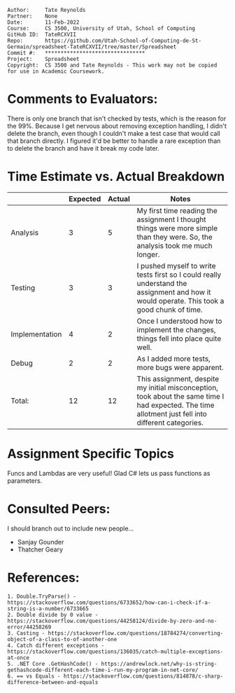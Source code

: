 ```
Author:     Tate Reynolds
Partner:    None
Date:       11-Feb-2022
Course:     CS 3500, University of Utah, School of Computing
GitHub ID:  TateRCXVII
Repo:       https://github.com/Utah-School-of-Computing-de-St-Germain/spreadsheet-TateRCXVII/tree/master/Spreadsheet
Commit #:   ********************************
Project:    Spreadsheet
Copyright:  CS 3500 and Tate Reynolds - This work may not be copied for use in Academic Coursework.
```

# Comments to Evaluators:
There is only one branch that isn't checked by tests, which is the reason for the 99%. Because I get nervous about removing exception handling,
I didn't delete the branch, even though I couldn't make a test case that would call that branch directly. I figured it'd be better to handle a rare 
exception than to delete the branch and have it break my code later.
# Time Estimate vs. Actual Breakdown
|        | Expected | Actual | Notes                                                                                                                    |
|--------|----------|--------|--------------------------------------------------------------------------------------------------------------------------|
|Analysis| 3        | 5     | My first time reading the assignment I thought things were more simple than they were. So, the analysis took me much longer.|
|Testing | 3        | 3      | I pushed myself to write tests first so I could really understand the assignment and how it would operate. This took a good chunk of time.                |
|Implementation | 4        | 2      | Once I understood how to implement the changes, things fell into place quite well.                                                                |
|Debug   | 2        | 2      | As I added more tests, more bugs were apparent.               |
| Total: | 12       | 12      | This assignment, despite my initial misconception, took about the same time I had expected. The time allotment just fell into different categories.  |

# Assignment Specific Topics
Funcs and Lambdas are very useful! Glad C# lets us pass functions as parameters.

# Consulted Peers:
I should branch out to include new people...
- Sanjay Gounder
- Thatcher Geary


# References:

    1. Double.TryParse() - https://stackoverflow.com/questions/6733652/how-can-i-check-if-a-string-is-a-number/6733665
    2. Double divide by 0 value - https://stackoverflow.com/questions/44258124/divide-by-zero-and-no-error/44258269
    3. Casting - https://stackoverflow.com/questions/18784274/converting-object-of-a-class-to-of-another-one
    4. Catch different exceptions - https://stackoverflow.com/questions/136035/catch-multiple-exceptions-at-once
    5. .NET Core .GetHashCode() - https://andrewlock.net/why-is-string-gethashcode-different-each-time-i-run-my-program-in-net-core/
    6. == vs Equals - https://stackoverflow.com/questions/814878/c-sharp-difference-between-and-equals